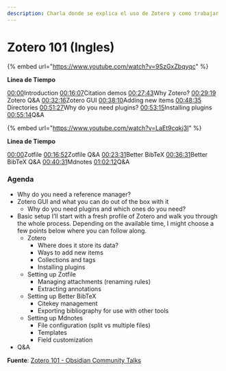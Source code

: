 ```yaml
---
description: Charla donde se explica el uso de Zotero y como trabajar
---
```


# Zotero 101 \(Ingles\)

{% embed url="https://www.youtube.com/watch?v=9SzGxZbqyqc" %}

**Linea de Tiempo**

[00:00](https://www.youtube.com/watch?v=9SzGxZbqyqc&t=0s)​ Introduction [00:16:07](https://www.youtube.com/watch?v=9SzGxZbqyqc&t=967s)​ Citation demos [00:27:43](https://www.youtube.com/watch?v=9SzGxZbqyqc&t=1663s)​ Why Zotero? [00:29:19](https://www.youtube.com/watch?v=9SzGxZbqyqc&t=1759s)​ Zotero Q&A [00:32:16](https://www.youtube.com/watch?v=9SzGxZbqyqc&t=1936s)​ Zotero GUI [00:38:10](https://www.youtube.com/watch?v=9SzGxZbqyqc&t=2290s)​ Adding new items [00:48:35](https://www.youtube.com/watch?v=9SzGxZbqyqc&t=2915s)​ Directories [00:51:27](https://www.youtube.com/watch?v=9SzGxZbqyqc&t=3087s)​ Why do you need plugins? [00:53:15](https://www.youtube.com/watch?v=9SzGxZbqyqc&t=3195s)​ Installing plugins [00:55:14](https://www.youtube.com/watch?v=9SzGxZbqyqc&t=3314s)​ Q&A

{% embed url="https://www.youtube.com/watch?v=LaEt9cqkj3I" %}

**Linea de Tiempo**

[00:00](https://www.youtube.com/watch?v=LaEt9cqkj3I&t=0s)​ Zotfile [00:16:52](https://www.youtube.com/watch?v=LaEt9cqkj3I&t=1012s)​ Zotfile Q&A [00:23:31](https://www.youtube.com/watch?v=LaEt9cqkj3I&t=1411s)​ Better BibTeX [00:36:31](https://www.youtube.com/watch?v=LaEt9cqkj3I&t=2191s)​ Better BibTeX Q&A [00:40:31](https://www.youtube.com/watch?v=LaEt9cqkj3I&t=2431s)​ Mdnotes [01:02:12](https://www.youtube.com/watch?v=LaEt9cqkj3I&t=3732s)​ Q&A

### Agenda

* Why do you need a reference manager?
* Zotero GUI and what you can do out of the box with it
  * Why do you need plugins and which ones do you need?
* Basic setup I’ll start with a fresh profile of Zotero and walk you through the whole process. Depending on the available time, I might choose a few points below where you can follow along.
  * Zotero
    * Where does it store its data?
    * Ways to add new items
    * Collections and tags
    * Installing plugins
  * Setting up Zotfile
    * Managing attachments \(renaming rules\)
    * Extracting annotations
  * Setting up Better BibTeX
    * Citekey management
    * Exporting bibliography for use with other tools
  * Setting up Mdnotes
    * File configuration \(split vs multiple files\)
    * Templates
    * Field customization
* Q&A



**Fuente**: [Zotero 101 - Obsidian Community Talks](https://forum.obsidian.md/t/zotero-101-obsidian-community-talks/16248)

